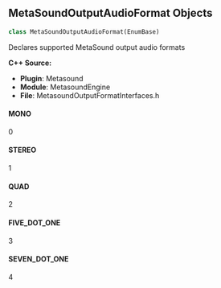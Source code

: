 ## MetaSoundOutputAudioFormat Objects

```python
class MetaSoundOutputAudioFormat(EnumBase)
```

Declares supported MetaSound output audio formats

**C++ Source:**

- **Plugin**: Metasound
- **Module**: MetasoundEngine
- **File**: MetasoundOutputFormatInterfaces.h

<a id="unreal.MetaSoundOutputAudioFormat.MONO"></a>

#### MONO

0

<a id="unreal.MetaSoundOutputAudioFormat.STEREO"></a>

#### STEREO

1

<a id="unreal.MetaSoundOutputAudioFormat.QUAD"></a>

#### QUAD

2

<a id="unreal.MetaSoundOutputAudioFormat.FIVE_DOT_ONE"></a>

#### FIVE_DOT_ONE

3

<a id="unreal.MetaSoundOutputAudioFormat.SEVEN_DOT_ONE"></a>

#### SEVEN_DOT_ONE

4

<a id="unreal.AudioRadialSliderLayout"></a>